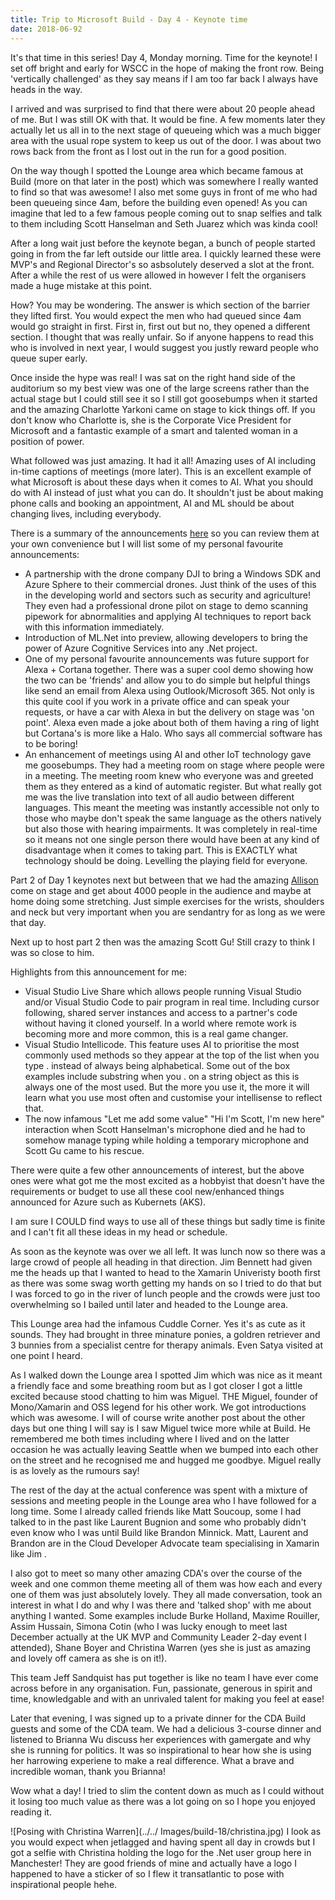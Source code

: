 ```yaml
--- 
title: Trip to Microsoft Build - Day 4 - Keynote time
date: 2018-06-92
---
```


It's that time in this series! Day 4, Monday morning. Time for the keynote! I set off bright and early for WSCC in the hope of making the front row. Being 'vertically challenged' as they say means if I am too far back I always have heads in the way.

I arrived and was surprised to find that there were about 20 people ahead of me. But I was still OK with that. It would be fine. A few moments later they actually let us all in to the next stage of queueing which was a much bigger area with the usual rope system to keep us out of the door. I was about two rows back from the front as I lost out in the run for a good position.

On the way though I spotted the Lounge area which became famous at Build (more on that later in the post) which was somewhere I really wanted to find so that was awesome! I also met some guys in front of me who had been queueing since 4am, before the building even opened! As you can imagine that led to a few famous people coming out to snap selfies and talk to them including Scott Hanselman and Seth Juarez which was kinda cool!

After a long wait just before the keynote began, a bunch of people started going in from the far left outside our little area. I quickly learned these were MVP's and Regional Director's so asbsolutely deserved a slot at the front. After a while the rest of us were allowed in however I felt the organisers made a huge mistake at this point.

How? You may be wondering. The answer is which section of the barrier they lifted first. You would expect the men who had queued since 4am would go straight in first. First in, first out but no, they opened a different section. I thought that was really unfair. So if anyone happens to read this who is involved in next year, I would suggest you justly reward people who queue super early.

Once inside the hype was real! I was sat on the right hand side of the auditorium so my best view was one of the large screens rather than the actual stage but I could still see it so I still got goosebumps when it started and the amazing Charlotte Yarkoni came on stage to kick things off. If you don't know who Charlotte is, she is the Corporate Vice President for Microsoft and a fantastic example of a smart and talented woman in a position of power.

What followed was just amazing. It had it all! Amazing uses of AI including in-time captions of meetings (more later). This is an excellent example of what Microsoft is about these days when it comes to AI. What you should do with AI instead of just what you can do. It shouldn't just be about making phone calls and booking an appointment, AI and ML should be about changing lives, including everybody.

There is a summary of the announcements [here](https://rencore.com/blog/recap-announcements-microsoft-build-2018-day-1-keynote/) so you can review them at your own convenience but I will list some of my personal favourite announcements:

- A partnership with the drone company DJI to bring a Windows SDK and Azure Sphere to their commercial drones. Just think of the uses of this in the developing world and sectors such as security and agriculture! They even had a professional drone pilot on stage to demo scanning pipework for abnormalities and applying AI techniques to report back with this information immediately.
- Introduction of ML.Net into preview, allowing developers to bring the power of Azure Cognitive Services into any .Net project.
- One of my personal favourite announcements was future support for Alexa + Cortana together. There was a super cool demo showing how the two can be 'friends' and allow you to do simple but helpful things like send an email from Alexa using Outlook/Microsoft 365. Not only is this quite cool if you work in a private office and can speak your requests, or have a car with Alexa in but the delivery on stage was 'on point'. Alexa even made a joke about both of them having a ring of light but Cortana's is more like a Halo. Who says all commercial software has to be boring!
- An enhancement of meetings using AI and other IoT technology gave me goosebumps. They had a meeting room on stage where people were in a meeting. The meeting room knew who everyone was and greeted them as they entered as a kind of automatic register. But what really got me was the live translation into text of all audio between different languages. This meant the meeting was instantly accessible not only to those who maybe don't speak the same language as the others natively but also those with hearing impairments. It was completely in real-time so it means not one single person there would have been at any kind of disadvantage when it comes to taking part. This is EXACTLY what technology should be doing. Levelling the playing field for everyone.

Part 2 of Day 1 keynotes next but between that we had the amazing [Allison](https://twitter.com/allinison) come on stage and get about 4000 people in the audience and maybe at home doing some stretching. Just simple exercises for the wrists, shoulders and neck but very important when you are sendantry for as long as we were that day.

Next up to host part 2 then was the amazing Scott Gu! Still crazy to think I was so close to him.

Highlights from this announcement for me:

- Visual Studio Live Share which allows people running Visual Studio and/or Visual Studio Code to pair program in real time. Including cursor following, shared server instances and access to a partner's code without having it cloned yourself. In a world where remote work is becoming more and more common, this is a real game changer.
- Visual Studio Intellicode. This feature uses AI to prioritise the most commonly used methods so they appear at the top of the list when you type . instead of always being alphabetical. Some out of the box examples include substring when you . on a string object as this is always one of the most used. But the more you use it, the more it will learn what you use most often and customise your intellisense to reflect that.
- The now infamous "Let me add some value" "Hi I'm Scott, I'm new here" interaction when Scott Hanselman's microphone died and he had to somehow manage typing while holding a temporary microphone and Scott Gu came to his rescue.

There were quite a few other announcements of interest, but the above ones were what got me the most excited as a hobbyist that doesn't have the requirements or budget to use all these cool new/enhanced things announced for Azure such as Kubernets (AKS).

I am sure I COULD find ways to use all of these things but sadly time is finite and I can't fit all these ideas in my head or schedule.

As soon as the keynote was over we all left. It was lunch now so there was a large crowd of people all heading in that direction. Jim Bennett had given me the heads up that I wanted to head to the Xamarin Univeristy booth first as there was some swag worth getting my hands on so I tried to do that but I was forced to go in the river of lunch people and the crowds were just too overwhelming so I bailed until later and headed to the Lounge area.

This Lounge area had the infamous Cuddle Corner. Yes it's as cute as it sounds. They had brought in three minature ponies, a goldren retriever and 3 bunnies from a specialist centre for therapy animals. Even Satya visited at one point I heard.

As I walked down the Lounge area I spotted Jim which was nice as it meant a friendly face and some breathing room but as I got closer I got a little excited because stood chatting to him was Miguel. THE Miguel, founder of Mono/Xamarin and OSS legend for his other work. We got introductions which was awesome. I will of course write another post about the other days but one thing I will say is I saw Miguel twice more while at Build. He remembered me both times including where I lived and on the latter occasion he was actually leaving Seattle when we bumped into each other on the street and he recognised me and hugged me goodbye. Miguel really is as lovely as the rumours say!

The rest of the day at the actual conference was spent with a mixture of sessions and meeting people in the Lounge area who I have followed for a long time. Some I already called friends like Matt Soucoup, some I had talked to in the past like Laurent Bugnion and some who probably didn't even know who I was until Build like Brandon Minnick. Matt, Laurent and Brandon are in the Cloud Developer Advocate team specialising in Xamarin like Jim .

I also got to meet so many other amazing CDA's over the course of the week and one common theme meeting all of them was how each and every one of them was just absolutely lovely. They all made conversation, took an interest in what I do and why I was there and 'talked shop' with me about anything I wanted. Some examples include Burke Holland, Maxime Rouiller, Assim Hussain, Simona Cotin (who I was lucky enough to meet last December actually at the UK MVP and Community Leader 2-day event I attended), Shane Boyer and Christina Warren (yes she is just as amazing and lovely off camera as she is on it!).

This team Jeff Sandquist has put together is like no team I have ever come across before in any organisation. Fun, passionate, generous in spirit and time, knowledgable and with an unrivaled talent for making you feel at ease!

Later that evening, I was signed up to a private dinner for the CDA Build guests and some of the CDA team. We had a delicious 3-course dinner and listened to Brianna Wu discuss her experiences with gamergate and why she is running for politics. It was so inspirational to hear how she is using her harrowing experiene to make a real difference. What a brave and incredible woman, thank you Brianna!

Wow what a day! I tried to slim the content down as much as I could without it losing too much value as there was a lot going on so I hope you enjoyed reading it.


![Posing with Christina Warren](../../ Images/build-18/christina.jpg)
I look as you would expect when jetlagged and having spent all day in crowds but I got a selfie with Christina holding the logo for the .Net user group here in Manchester! They are good friends of mine and actually have a logo I happened to have a sticker of so I flew it transatlantic to pose with inspirational people hehe.